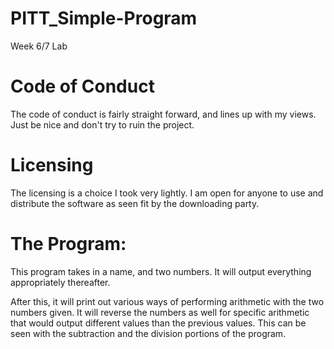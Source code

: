 # PITT_Simple-Program
Week 6/7 Lab

# Code of Conduct
The code of conduct is fairly straight forward, and lines up with my views. Just be nice and don't try to ruin the project.

# Licensing
The licensing is a choice I took very lightly. I am open for anyone to use and distribute the software as seen fit by the downloading party.

# The Program:

This program takes in a name, and two numbers. It will output everything appropriately thereafter.

After this, it will print out various ways of performing arithmetic with the two numbers given. It will reverse the numbers as well for specific arithmetic that would output different values than the previous values. This can be seen with the subtraction and the division portions of the program.
